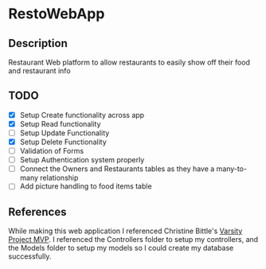 # RestoWebApp
## Description
Restaurant Web platform to allow restaurants to easily show off their food and restaurant info
## TODO
- [x] Setup Create functionality across app
- [x] Setup Read functionality
- [ ] Setup Update Functionality
- [x] Setup Delete Functionality
- [ ] Validation of Forms
- [ ] Setup Authentication system properly
- [ ] Connect the Owners and Restaurants tables as they have a many-to-many relationship
- [ ] Add picture handling to food items table
## References
While making this web application I referenced Christine Bittle's [Varsity Project MVP](https://github.com/christinebittle/varsity_mvp). I referenced the Controllers folder to setup my controllers, and the Models folder to setup my models so I could create my database successfully.
